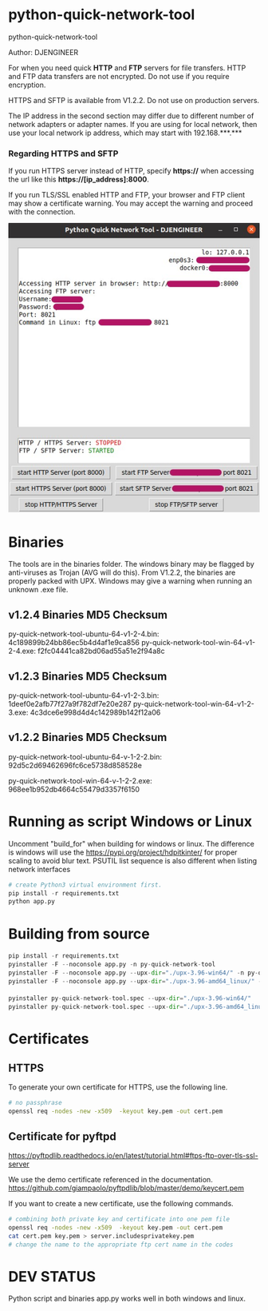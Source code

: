 # python-quick-network-tool
python-quick-network-tool

Author: DJENGINEER

For when you need quick **HTTP** and **FTP** servers for file transfers. HTTP and FTP data transfers are not encrypted. Do not use if you require encryption.

HTTPS and SFTP is available from V1.2.2. Do not use on production servers.

The IP address in the second section may differ due to different number of network adapters or adapter names. If you are using for local network, then use your local network ip address, which may start with 192.168.\*\*\*.\*\*\*

### Regarding HTTPS and SFTP
If you run HTTPS server instead of HTTP, specify **https://** when accessing the url like this **https://[ip_address]:8000**.

If you run TLS/SSL enabled HTTP and FTP, your browser and FTP client may show a certificate warning. You may accept the warning and proceed with the connection.

![python quick network tool](https://github.com/djengineer/python-quick-network-tool/blob/main/screenshot%20v1.2.3.jpg?raw=true)



# Binaries
The tools are in the binaries folder. The windows binary may be flagged by anti-viruses as Trojan (AVG will do this). From V1.2.2, the binaries are properly packed with UPX. Windows may give a warning when running an unknown .exe file. 

## v1.2.4 Binaries MD5 Checksum

py-quick-network-tool-ubuntu-64-v1-2-4.bin: 4c189899b24bb86ec5b4d4af1e9ca856
py-quick-network-tool-win-64-v1-2-4.exe: f2fc04441ca82bd06ad55a51e2f94a8c

## v1.2.3 Binaries MD5 Checksum

py-quick-network-tool-ubuntu-64-v1-2-3.bin: 1deef0e2afb77f27a9f782df7e20e287
py-quick-network-tool-win-64-v1-2-3.exe: 4c3dce6e998d4d4c142989b142f12a06

## v1.2.2 Binaries MD5 Checksum
py-quick-network-tool-ubuntu-64-v-1-2-2.bin: 92d5c2d69462696fc6ce5738d858528e

py-quick-network-tool-win-64-v-1-2-2.exe: 968ee1b952db4664c55479d3357f6150


# Running as script Windows or Linux

Uncomment "build_for" when building for windows or linux.
The difference is windows will use the https://pypi.org/project/hdpitkinter/ for proper scaling to avoid blur text. PSUTIL list sequence is also different when listing network interfaces

```python
# create Python3 virtual environment first.
pip install -r requirements.txt
python app.py

```

# Building from source
```python
pip install -r requirements.txt
pyinstaller -F --noconsole app.py -n py-quick-network-tool
pyinstaller -F --noconsole app.py --upx-dir="./upx-3.96-win64/" -n py-quick-network-tool
pyinstaller -F --noconsole app.py --upx-dir="./upx-3.96-amd64_linux/" -n py-quick-network-tool

pyinstaller py-quick-network-tool.spec --upx-dir="./upx-3.96-win64/"
pyinstaller py-quick-network-tool.spec --upx-dir="./upx-3.96-amd64_linux/"

```

# Certificates
## HTTPS
To generate your own certificate for HTTPS, use the following line.
```bash
# no passphrase
openssl req -nodes -new -x509  -keyout key.pem -out cert.pem
```
## Certificate for pyftpd 
https://pyftpdlib.readthedocs.io/en/latest/tutorial.html#ftps-ftp-over-tls-ssl-server

We use the demo certificate referenced in the documentation. https://github.com/giampaolo/pyftpdlib/blob/master/demo/keycert.pem

If you want to create a new certificate, use the following commands.

```bash
# combining both private key and certificate into one pem file
openssl req -nodes -new -x509  -keyout key.pem -out cert.pem
cat cert.pem key.pem > server.includesprivatekey.pem
# change the name to the appropriate ftp cert name in the codes
```

# DEV STATUS

Python script and binaries app.py works well in both windows and linux.




